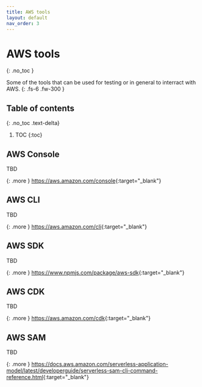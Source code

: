 ```yaml
---
title: AWS tools
layout: default
nav_order: 3
---
```


# AWS tools
{: .no_toc }

Some of the tools that can be used for testing or in general to interract with AWS.
{: .fs-6 .fw-300 }

## Table of contents
{: .no_toc .text-delta}

1. TOC
{:toc}


## AWS Console

TBD

{: .more }
<https://aws.amazon.com/console>{:target="_blank"}

## AWS CLI

TBD

{: .more }
<https://aws.amazon.com/cli>{:target="_blank"}

## AWS SDK

TBD

{: .more }
<https://www.npmjs.com/package/aws-sdk>{:target="_blank"}

## AWS CDK

TBD

{: .more }
<https://aws.amazon.com/cdk>{:target="_blank"}

## AWS SAM

TBD

{: .more }
<https://docs.aws.amazon.com/serverless-application-model/latest/developerguide/serverless-sam-cli-command-reference.html>{:target="_blank"}